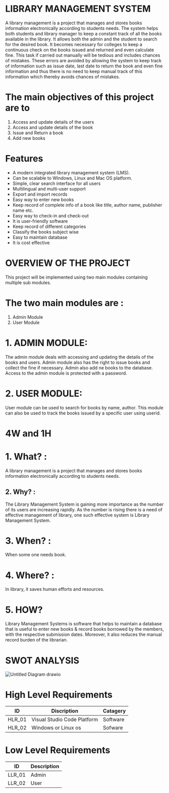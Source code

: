 # LIBRARY MANAGEMENT SYSTEM

  A library management is a project that manages and stores books information electronically according to students needs. The system helps both students and library manager to keep a constant track of all the books available in the library. It allows both the admin and the student to search for the desired book. It becomes necessary for colleges to keep a continuous check on the books issued and returned and even calculate fine. This task if carried out manually will be tedious and includes chances of mistakes. These errors are avoided by allowing the system to keep track of information such as issue date, last date to return the book and even fine information and thus there is no need to keep manual track of this information which thereby avoids chances of mistakes.

# The main objectives of this project are to
  1. Access and update details of the users
  2. Access and update details of the book
  3. Issue and Return a book
  4. Add new books

# Features
  - A modern integrated library management system (LMS).
 - Can be scalable to Windows, Linux and Mac OS platform.
 - Simple, clear search interface for all users
 - Multilingual and multi-user support
 - Export and import records
 - Easy way to enter new books
 - Keep record of complete info of a book like title, author name, publisher name etc.
 - Easy way to check-in and check-out
 - It is user-friendly software
 - Keep record of different categories
 - Classify the books subject wise
 - Easy to maintain database
 - It is cost effective

# OVERVIEW OF THE PROJECT
This project will be implemented using two main modules containing multiple sub modules.

# The two main modules are :
1. Admin Module
2. User Module

# 1. ADMIN MODULE:
The admin module deals with accessing and updating the details of the books and users. Admin module also has the right to issue books and collect the fine if necessary. Admin also add ne books to the database. Access to the admin module is protected with a password.

# 2. USER MODULE:
User module can be used to search for books by name, author. This module can also be used to track the books issued by a specific user using userid.

# 4W and 1H

# 1. What? : 
A library management is a project that manages and stores books information electronically according to students needs.
## 2. Why? : 
The Library Management System is gaining more importance as the number of its users are increasing rapidly. As the number is rising there is a need of effective management of library, one such effective system is Library Management System.
# 3. When? : 
When some one needs book. 
# 4. Where? : 
In library, it saves human efforts and resources. 
# 5. HOW?
Library Management Systems is software that helps to maintain a database that is useful to enter new books & record books borrowed by the members, with the respective submission dates. Moreover, it also reduces the manual record burden of the librarian.


# SWOT ANALYSIS

![Untitled Diagram drawio](https://user-images.githubusercontent.com/94165024/142719242-6dd2c0d4-ae9a-4a60-9f21-7e13a4929940.png)


# High Level Requirements
| ID  | Discription | Catagery |
| ------ | ------ | ------ |
| HLR_01 | Visual Studio Code Platform | Software |
| HLR_02 | Windows or Linux os | Sofware |

# Low Level Requirements
| ID | Description |
| ----- | ----- |
| LLR_01 | Admin |
| LLR_02 | User |
